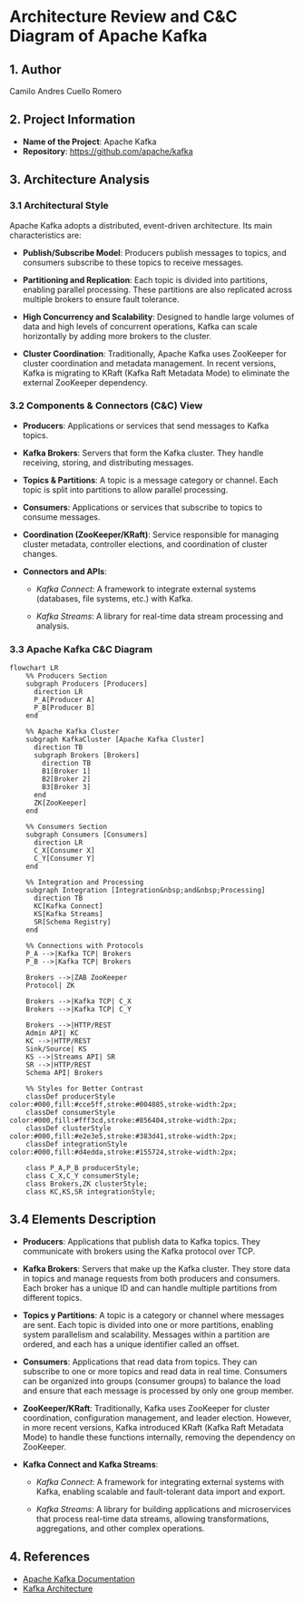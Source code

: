 # Architecture Review and C&C Diagram of Apache Kafka
## 1. Author
Camilo Andres Cuello Romero

## 2. Project Information

- **Name of the Project**: Apache Kafka
- **Repository**: https://github.com/apache/kafka

## 3. Architecture Analysis

### 3.1 Architectural Style

Apache Kafka adopts a distributed, event-driven architecture. Its main characteristics are:

- **Publish/Subscribe Model**: Producers publish messages to topics, and consumers subscribe to these topics to receive messages.

- **Partitioning and Replication**: Each topic is divided into partitions, enabling parallel processing. These partitions are also replicated across multiple brokers to ensure fault tolerance.

- **High Concurrency and Scalability**: Designed to handle large volumes of data and high levels of concurrent operations, Kafka can scale horizontally by adding more brokers to the cluster.

- **Cluster Coordination**: Traditionally, Apache Kafka uses ZooKeeper for cluster coordination and metadata management. In recent versions, Kafka is migrating to KRaft (Kafka Raft Metadata Mode) to eliminate the external ZooKeeper dependency.

### 3.2 Components & Connectors (C&C) View

- **Producers**: Applications or services that send messages to Kafka topics.

- **Kafka Brokers**: Servers that form the Kafka cluster. They handle receiving, storing, and distributing messages.

- **Topics & Partitions**: A topic is a message category or channel. Each topic is split into partitions to allow parallel processing.

- **Consumers**: Applications or services that subscribe to topics to consume messages.

- **Coordination (ZooKeeper/KRaft)**: Service responsible for managing cluster metadata, controller elections, and coordination of cluster changes.

- **Connectors and APIs**:

  - *Kafka Connect*: A framework to integrate external systems (databases, file systems, etc.) with Kafka.

  - *Kafka Streams*: A library for real-time data stream processing and analysis.

### 3.3 Apache Kafka C&C Diagram

```mermaid
flowchart LR
    %% Producers Section
    subgraph Producers [Producers]
      direction LR
      P_A[Producer A]
      P_B[Producer B]
    end

    %% Apache Kafka Cluster
    subgraph KafkaCluster [Apache Kafka Cluster]
      direction TB
	  subgraph Brokers [Brokers]
		direction TB
		B1[Broker 1]
		B2[Broker 2]
		B3[Broker 3]
	  end
      ZK[ZooKeeper]
    end

    %% Consumers Section
    subgraph Consumers [Consumers]
      direction LR
      C_X[Consumer X]
      C_Y[Consumer Y]
    end

    %% Integration and Processing
    subgraph Integration [Integration&nbsp;and&nbsp;Processing]
      direction TB
      KC[Kafka Connect]
      KS[Kafka Streams]
      SR[Schema Registry]
    end

    %% Connections with Protocols
    P_A -->|Kafka TCP| Brokers
    P_B -->|Kafka TCP| Brokers

    Brokers -->|ZAB ZooKeeper 
	Protocol| ZK

    Brokers -->|Kafka TCP| C_X
    Brokers -->|Kafka TCP| C_Y

    Brokers -->|HTTP/REST 
	Admin API| KC
    KC -->|HTTP/REST 
	Sink/Source| KS
    KS -->|Streams API| SR
    SR -->|HTTP/REST 
	Schema API| Brokers

    %% Styles for Better Contrast
    classDef producerStyle color:#000,fill:#cce5ff,stroke:#004085,stroke-width:2px;
    classDef consumerStyle color:#000,fill:#fff3cd,stroke:#856404,stroke-width:2px;
    classDef clusterStyle color:#000,fill:#e2e3e5,stroke:#383d41,stroke-width:2px;
    classDef integrationStyle color:#000,fill:#d4edda,stroke:#155724,stroke-width:2px;

    class P_A,P_B producerStyle;
    class C_X,C_Y consumerStyle;
    class Brokers,ZK clusterStyle;
    class KC,KS,SR integrationStyle;

```

## 3.4 Elements Description
- **Producers**: Applications that publish data to Kafka topics. They communicate with brokers using the Kafka protocol over TCP.

- **Kafka Brokers**: Servers that make up the Kafka cluster. They store data in topics and manage requests from both producers and consumers. Each broker has a unique ID and can handle multiple partitions from different topics.

- **Topics y Partitions**: A topic is a category or channel where messages are sent. Each topic is divided into one or more partitions, enabling system parallelism and scalability. Messages within a partition are ordered, and each has a unique identifier called an offset.

- **Consumers**: Applications that read data from topics. They can subscribe to one or more topics and read data in real time. Consumers can be organized into groups (consumer groups) to balance the load and ensure that each message is processed by only one group member.

- **ZooKeeper/KRaft**: Traditionally, Kafka uses ZooKeeper for cluster coordination, configuration management, and leader election. However, in more recent versions, Kafka introduced KRaft (Kafka Raft Metadata Mode) to handle these functions internally, removing the dependency on ZooKeeper.

- **Kafka Connect and Kafka Streams**:

	- *Kafka Connect*: A framework for integrating external systems with Kafka, enabling scalable and fault-tolerant data import and export.

	- *Kafka Streams*: A library for building applications and microservices that process real-time data streams, allowing transformations, aggregations, and other complex operations.

## 4. References
- [Apache Kafka Documentation](https://kafka.apache.org/documentation/)
- [Kafka Architecture](https://medium.com/@cobch7/kafka-architecture-43333849e0f4)
